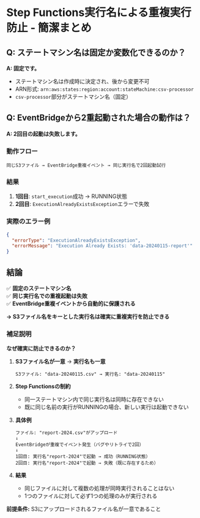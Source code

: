 # Step Functions実行名による重複実行防止 - 簡潔まとめ

## Q: ステートマシン名は固定か変数化できるのか？

**A: 固定です。**

- ステートマシン名は作成時に決定され、後から変更不可
- ARN形式: `arn:aws:states:region:account:stateMachine:csv-processor`
- `csv-processor`部分がステートマシン名（固定）

## Q: EventBridgeから2重起動された場合の動作は？

**A: 2回目の起動は失敗します。**

### 動作フロー
```
同じS3ファイル → EventBridge重複イベント → 同じ実行名で2回起動試行
```

### 結果
1. **1回目**: `start_execution`成功 → RUNNING状態
2. **2回目**: `ExecutionAlreadyExistsException`エラーで失敗

### 実際のエラー例
```json
{
  "errorType": "ExecutionAlreadyExistsException", 
  "errorMessage": "Execution Already Exists: 'data-20240115-report'"
}
```

## 結論

✅ **固定のステートマシン名**  
✅ **同じ実行名での重複起動は失敗**  
✅ **EventBridge重複イベントから自動的に保護される**  

**→ S3ファイル名をキーとした実行名は確実に重複実行を防止できる**

### 補足説明

**なぜ確実に防止できるのか？**

1. **S3ファイル名が一意** → **実行名も一意**
   ```
   S3ファイル: "data-20240115.csv" → 実行名: "data-20240115"
   ```

2. **Step Functionsの制約**
   - 同一ステートマシン内で同じ実行名は同時に存在できない
   - 既に同じ名前の実行がRUNNINGの場合、新しい実行は起動できない

3. **具体例**
   ```
   ファイル: "report-2024.csv"がアップロード
   ↓
   EventBridgeが重複でイベント発生（バグやリトライで2回）
   ↓
   1回目: 実行名"report-2024"で起動 → 成功（RUNNING状態）
   2回目: 実行名"report-2024"で起動 → 失敗（既に存在するため）
   ```

4. **結果**
   - 同じファイルに対して複数の処理が同時実行されることはない
   - 1つのファイルに対して必ず1つの処理のみが実行される

**前提条件:** S3にアップロードされるファイル名が一意であること